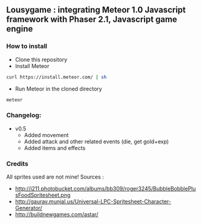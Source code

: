 ## Lousygame : integrating Meteor 1.0 Javascript framework with Phaser 2.1, Javascript game engine

### How to install
* Clone this repository
* Install Meteor
```bash
curl https://install.meteor.com/ | sh
```
* Run Meteor in the cloned directory
```bash
meteor
```

### Changelog:
* v0.5
  * Added movement
  * Added attack and other related events (die, get gold+exp)
  * Added items and effects

### Credits
All sprites used are not mine! Sources :
* http://i211.photobucket.com/albums/bb309/roger3245/BubbleBobblePlusFoodSpritesheet.png
* http://gaurav.munjal.us/Universal-LPC-Spritesheet-Character-Generator/
* http://buildnewgames.com/astar/
